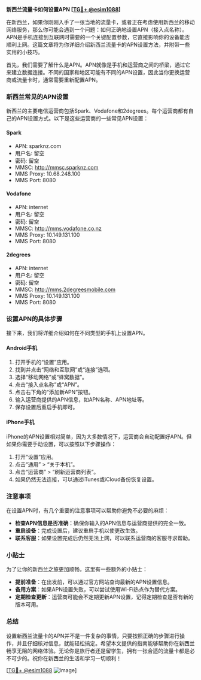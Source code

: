 **新西兰流量卡如何设置APN [[TG💪+ @esim1088](https://t.me/s/esim1088)]**

在新西兰，如果你刚刚入手了一张当地的流量卡，或者正在考虑使用新西兰的移动网络服务，那么你可能会遇到一个问题：如何正确地设置APN（接入点名称）。APN是手机连接到互联网时需要的一个关键配置参数，它直接影响你的设备能否顺利上网。这篇文章将为你详细介绍新西兰流量卡的APN设置方法，并附带一些实用的小技巧。

首先，我们需要了解什么是APN。APN就像是手机和运营商之间的桥梁，通过它来建立数据连接。不同的国家和地区可能有不同的APN设置，因此当你更换运营商或流量卡时，通常需要重新配置APN。

### 新西兰常见的APN设置

新西兰的主要电信运营商包括Spark、Vodafone和2degrees。每个运营商都有自己的APN设置方式。以下是这些运营商的一些常见APN设置：

#### Spark
- APN: sparknz.com
- 用户名: 留空
- 密码: 留空
- MMSC: http://mmsc.sparknz.com
- MMS Proxy: 10.68.248.100
- MMS Port: 8080

#### Vodafone
- APN: internet
- 用户名: 留空
- 密码: 留空
- MMSC: http://mms.vodafone.co.nz
- MMS Proxy: 10.149.131.100
- MMS Port: 8080

#### 2degrees
- APN: internet
- 用户名: 留空
- 密码: 留空
- MMSC: http://mms.2degreesmobile.com
- MMS Proxy: 10.149.131.100
- MMS Port: 8080

### 设置APN的具体步骤

接下来，我们将详细介绍如何在不同类型的手机上设置APN。

#### Android手机

1. 打开手机的“设置”应用。
2. 找到并点击“网络和互联网”或“连接”选项。
3. 选择“移动网络”或“蜂窝数据”。
4. 点击“接入点名称”或“APN”。
5. 点击右下角的“添加新APN”按钮。
6. 输入运营商提供的APN信息，如APN名称、APN地址等。
7. 保存设置后重启手机即可。

#### iPhone手机

iPhone的APN设置相对简单，因为大多数情况下，运营商会自动配置好APN。但如果你需要手动设置，可以按照以下步骤操作：

1. 打开“设置”应用。
2. 点击“通用” > “关于本机”。
3. 点击“运营商” > “刷新运营商列表”。
4. 如果仍然无法连接，可以通过iTunes或iCloud备份恢复设置。

### 注意事项

在设置APN时，有几个重要的注意事项可以帮助你避免不必要的麻烦：

- **检查APN信息是否准确**：确保你输入的APN信息与运营商提供的完全一致。
- **重启设备**：完成设置后，建议重启手机以使更改生效。
- **联系客服**：如果设置完成后仍然无法上网，可以联系运营商的客服寻求帮助。

### 小贴士

为了让你的新西兰之旅更加顺畅，这里有一些额外的小贴士：

- **提前准备**：在出发前，可以通过官方网站查询最新的APN设置信息。
- **备用方案**：如果APN设置失败，可以尝试使用Wi-Fi热点作为替代方案。
- **定期检查更新**：运营商可能会不定期更新APN设置，记得定期检查是否有新的版本可用。

### 总结

设置新西兰流量卡的APN并不是一件复杂的事情，只要按照正确的步骤进行操作，并且仔细核对信息，就能轻松搞定。希望本文提供的指南能够帮助你在新西兰畅享无阻的网络体验。无论你是旅行者还是留学生，拥有一张合适的流量卡都是必不可少的。祝你在新西兰的生活和学习一切顺利！

[[TG💪+ @esim1088](https://t.me/s/esim1088) ![Image](https://i.postimg.cc/4NQfJmqS/Snipaste-2025-05-13-00-14-12.png)]